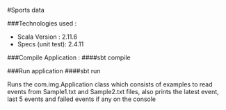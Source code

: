 #Sports data

###Technologies used :

- Scala Version    : 2.11.6
- Specs (unit test): 2.4.11

 ###Compile Application :
  ####sbt compile

 ###Run application 
  ####sbt run 

 Runs the com.img.Application class which consists of examples to read events from Sample1.txt and Sample2.txt files, also prints the latest event, last 5 events and failed events if any on the console

